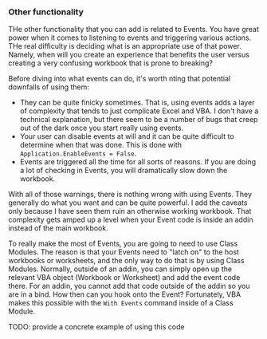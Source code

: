 ### Other functionality

THe other functionality that you can add is related to Events. You have great power when it comes to listening to events and triggering various actions. THe real difficulty is deciding what is an appropriate use of that power. Namely, when will you create an experience that benefits the user versus creating a very confusing workbook that is prone to breaking?

Before diving into what events can do, it's worth nting that potential downfalls of using them:

- They can be quite finicky sometimes. That is, using events adds a layer of complexity that tends to just complicate Excel and VBA. I don't have a technical explanation, but there seem to be a number of bugs that creep out of the dark once you start really using events.
- Your user can disable events at will and it can be quite difficult to determine when that was done. This is done with `Application.EnableEvents = False`.
- Events are triggered all the time for all sorts of reasons. If you are doing a lot of checking in Events, you will dramatically slow down the workbook.

With all of those warnings, there is nothing wrong with using Events. They generally do what you want and can be quite powerful. I add the caveats only because I have seen them ruin an otherwise working workbook. That complexity gets amped up a level when your Event code is inside an addin instead of the main workbook.

To really make the most of Events, you are going to need to use Class Modules. The reason is that your Events need to "latch on" to the host workbooks or worksheets, and the only way to do that is by using Class Modules. Normally, outside of an addin, you can simply open up the relevant VBA object (Workbook or Worksheet) and add the event code there. For an addin, you cannot add that code outside of the addin so you are in a bind. How then can you hook onto the Event? Fortunately, VBA makes this possible with the `With Events` command inside of a Class Module.

TODO: provide a concrete example of using this code
